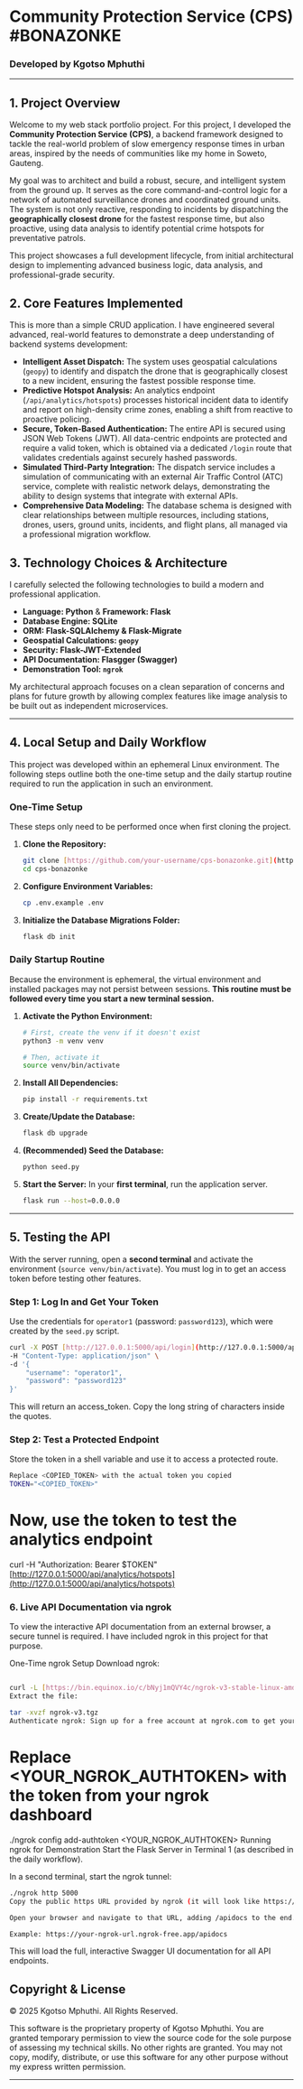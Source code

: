 # Community Protection Service (CPS) #BONAZONKE

### Developed by Kgotso Mphuthi

---

## 1. Project Overview

Welcome to my web stack portfolio project. For this project, I developed the **Community Protection Service (CPS)**, a backend framework designed to tackle the real-world problem of slow emergency response times in urban areas, inspired by the needs of communities like my home in Soweto, Gauteng.

My goal was to architect and build a robust, secure, and intelligent system from the ground up. It serves as the core command-and-control logic for a network of automated surveillance drones and coordinated ground units. The system is not only reactive, responding to incidents by dispatching the **geographically closest drone** for the fastest response time, but also proactive, using data analysis to identify potential crime hotspots for preventative patrols.

This project showcases a full development lifecycle, from initial architectural design to implementing advanced business logic, data analysis, and professional-grade security.

## 2. Core Features Implemented

This is more than a simple CRUD application. I have engineered several advanced, real-world features to demonstrate a deep understanding of backend systems development:

* **Intelligent Asset Dispatch:** The system uses geospatial calculations (`geopy`) to identify and dispatch the drone that is geographically closest to a new incident, ensuring the fastest possible response time.
* **Predictive Hotspot Analysis:** An analytics endpoint (`/api/analytics/hotspots`) processes historical incident data to identify and report on high-density crime zones, enabling a shift from reactive to proactive policing.
* **Secure, Token-Based Authentication:** The entire API is secured using JSON Web Tokens (JWT). All data-centric endpoints are protected and require a valid token, which is obtained via a dedicated `/login` route that validates credentials against securely hashed passwords.
* **Simulated Third-Party Integration:** The dispatch service includes a simulation of communicating with an external Air Traffic Control (ATC) service, complete with realistic network delays, demonstrating the ability to design systems that integrate with external APIs.
* **Comprehensive Data Modeling:** The database schema is designed with clear relationships between multiple resources, including stations, drones, users, ground units, incidents, and flight plans, all managed via a professional migration workflow.

## 3. Technology Choices & Architecture

I carefully selected the following technologies to build a modern and professional application.

* **Language: Python** & **Framework: Flask**
* **Database Engine: SQLite**
* **ORM: Flask-SQLAlchemy & Flask-Migrate**
* **Geospatial Calculations: `geopy`**
* **Security: Flask-JWT-Extended**
* **API Documentation: Flasgger (Swagger)**
* **Demonstration Tool: `ngrok`**

My architectural approach focuses on a clean separation of concerns and plans for future growth by allowing complex features like image analysis to be built out as independent microservices.

---

## 4. Local Setup and Daily Workflow

This project was developed within an ephemeral Linux environment. The following steps outline both the one-time setup and the daily startup routine required to run the application in such an environment.

### One-Time Setup

These steps only need to be performed once when first cloning the project.

1.  **Clone the Repository:**
    ```bash
    git clone [https://github.com/your-username/cps-bonazonke.git](https://github.com/your-username/cps-bonazonke.git)
    cd cps-bonazonke
    ```
2.  **Configure Environment Variables:**
    ```bash
    cp .env.example .env
    ```
3.  **Initialize the Database Migrations Folder:**
    ```bash
    flask db init
    ```

### Daily Startup Routine

Because the environment is ephemeral, the virtual environment and installed packages may not persist between sessions. **This routine must be followed every time you start a new terminal session.**

1.  **Activate the Python Environment:**
    ```bash
    # First, create the venv if it doesn't exist
    python3 -m venv venv

    # Then, activate it
    source venv/bin/activate
    ```
2.  **Install All Dependencies:**
    ```bash
    pip install -r requirements.txt
    ```
3.  **Create/Update the Database:**
    ```bash
    flask db upgrade
    ```
4.  **(Recommended) Seed the Database:**
    ```bash
    python seed.py
    ```
5.  **Start the Server:** In your **first terminal**, run the application server.
    ```bash
    flask run --host=0.0.0.0
    ```

---

## 5. Testing the API

With the server running, open a **second terminal** and activate the environment (`source venv/bin/activate`). You must log in to get an access token before testing other features.

### Step 1: Log In and Get Your Token

Use the credentials for `operator1` (password: `password123`), which were created by the `seed.py` script.

```bash
curl -X POST [http://127.0.0.1:5000/api/login](http://127.0.0.1:5000/api/login) \
-H "Content-Type: application/json" \
-d '{
    "username": "operator1",
    "password": "password123"
}'
```

This will return an access_token. Copy the long string of characters inside the quotes.

### Step 2: Test a Protected Endpoint

Store the token in a shell variable and use it to access a protected route.

```bash
Replace <COPIED_TOKEN> with the actual token you copied
TOKEN="<COPIED_TOKEN>"
```

# Now, use the token to test the analytics endpoint
curl -H "Authorization: Bearer $TOKEN" [http://127.0.0.1:5000/api/analytics/hotspots](http://127.0.0.1:5000/api/analytics/hotspots)

### 6. Live API Documentation via ngrok

To view the interactive API documentation from an external browser, a secure tunnel is required. I have included ngrok in this project for that purpose.

One-Time ngrok Setup
Download ngrok:

```bash

curl -L [https://bin.equinox.io/c/bNyj1mQVY4c/ngrok-v3-stable-linux-amd64.tgz](https://bin.equinox.io/c/bNyj1mQVY4c/ngrok-v3-stable-linux-amd64.tgz) --output ngrok-v3.tgz
Extract the file:

tar -xvzf ngrok-v3.tgz
Authenticate ngrok: Sign up for a free account at ngrok.com to get your authtoken.
```

# Replace <YOUR_NGROK_AUTHTOKEN> with the token from your ngrok dashboard
./ngrok config add-authtoken <YOUR_NGROK_AUTHTOKEN>
Running ngrok for Demonstration
Start the Flask Server in Terminal 1 (as described in the daily workflow).

In a second terminal, start the ngrok tunnel:

```bash
./ngrok http 5000
Copy the public https URL provided by ngrok (it will look like https://random-string.ngrok-free.app).

Open your browser and navigate to that URL, adding /apidocs to the end.

Example: https://your-ngrok-url.ngrok-free.app/apidocs
```
This will load the full, interactive Swagger UI documentation for all API endpoints.

## Copyright & License

© 2025 Kgotso Mphuthi. All Rights Reserved.

This software is the proprietary property of Kgotso Mphuthi. You are granted temporary permission to view the source code for the sole purpose of assessing my technical skills. No other rights are granted. You may not copy, modify, distribute, or use this software for any other purpose without my express written permission.

---
